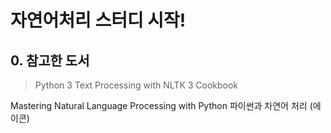 # 자연어처리 스터디 시작!

## 0. 참고한 도서

> <p> Python 3 Text Processing with NLTK 3 Cookbook </p>
  Mastering Natural Language Processing with Python  파이썬과 차연어 처리 (에이콘)

